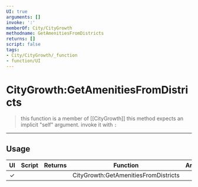 ```yaml
---
UI: true
arguments: []
invoke: ':'
memberOf: City/CityGrowth
methodname: GetAmenitiesFromDistricts
returns: []
script: false
tags:
- City/CityGrowth/_function
- function/UI
---
```

# CityGrowth:GetAmenitiesFromDistricts
> this function is a member of [[CityGrowth]]
> this method expects an implicit "self" argument. invoke it with `:`
-----
## Usage
|  UI | Script | Returns | Function | Arguments |
|:---:|:------:|-------:|:--------:|:---------|
|✓| ||CityGrowth:GetAmenitiesFromDistricts||
